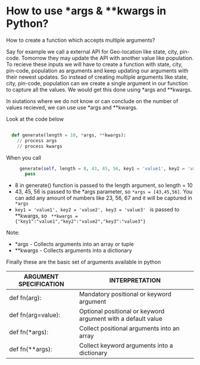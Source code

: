 # How to use *args  & **kwargs in Python?

How to create a function which accepts multiple arguments?

Say for example we call a external API for Geo-location like state, city, pin-code. Tomorrow they may update the API with another value like population. To recieve these inputs we will have to create a function with state, city, pin-code, population as arguments and keep updating our arguments with their newest updates. So instead of creating multiple arguments like state, city, pin-code, population can we create a single argument in our function to capture all the values. We would get this done using *args and **kwargs. 


In siutations where we do not know or can conclude on the number of values recieved, we can use use *args and **kwargs. 

Look at the code below


```python

  def generate(length = 10, *args, **kwargs):
    // process args
    // process kwargs
```
   
When you call 

```python
     generate(self, length = 8, 43, 45, 56, key1 = 'value1', key2 = 'value2', key3 = 'value3'):
       pass
```
     
  
* 8 in generate() function is passed to the length argument, so length = 10 
* 43, 45, 56 is passed to the *args parameter, so ``` *args = [43,45,56] ```. You can add any amount of numbers like 23, 56, 67 and it will be captured in ``` *args```
* ```key1 = 'value1', key2 = 'value2', key3 = 'value3' ```  is passed to **kwargs, so ``` **kwargs = {"key1":"value1","key2":"value2","key3":"value3"}```

Note: 
*  *args    - Collects arguments into an array or tuple
*  **kwargs - Collects arguments into a dictionary


Finally these are the basic set of arguments available in python


| ARGUMENT SPECIFICATION | INTERPRETATION                                               |
|------------------------|--------------------------------------------------------------|
| def fn(arg):           | Mandatory positional or keyword argument                     |
| def fn(arg=value):     | Optional positional or keyword argument with a default value |
| def fn(*args):         | Collect positional arguments into an array                   |
| def fn(**args):        | Collect keyword arguments into a dictionary                  |

